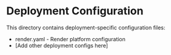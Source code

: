# Deployment Configuration

This directory contains deployment-specific configuration files:

- render.yaml - Render platform configuration
- [Add other deployment configs here]
